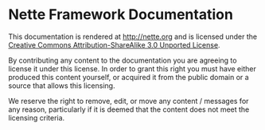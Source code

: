 Nette Framework Documentation
=============================

This documentation is rendered at http://nette.org and is licensed under the [Creative
Commons Attribution-ShareAlike 3.0 Unported License](http://creativecommons.org/licenses/by-sa/3.0/legalcode).

By contributing any content to the documentation you are agreeing to license it under
this license. In order to grant this right you must have either produced this content
yourself, or acquired it from the public domain or a source that allows this licensing.

We reserve the right to remove, edit, or move any content / messages for any reason,
particularly if it is deemed that the content does not meet the licensing criteria.
